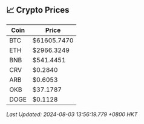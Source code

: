 ## 📈 Crypto Prices

| Coin | Price |
| ---- | ----- |
| BTC | $61605.7470 |
| ETH | $2966.3249 |
| BNB | $541.4451 |
| CRV | $0.2840 |
| ARB | $0.6053 |
| OKB | $37.1787 |
| DOGE | $0.1128 |

_Last Updated: 2024-08-03 13:56:19.779 +0800 HKT_